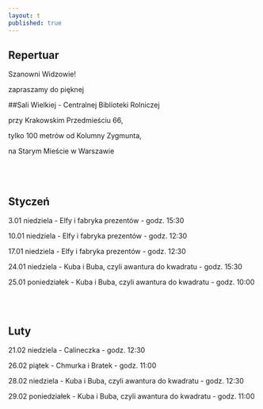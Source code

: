 ```yaml
---
layout: t
published: true
---
```








## Repertuar  


Szanowni Widzowie!

zapraszamy do pięknej 

##Sali Wielkiej - Centralnej Biblioteki Rolniczej

przy Krakowskim Przedmieściu 66,

tylko 100 metrów od Kolumny Zygmunta, 

na Starym Mieście w Warszawie
<br /><br /><br /><br />

## Styczeń

3.01 niedziela -     Elfy i fabryka prezentów - godz. 15:30  

10.01 niedziela -    Elfy i fabryka prezentów - godz. 12:30  

17.01 niedziela -    Elfy i fabryka prezentów - godz. 12:30  

24.01 niedziela -    Kuba i Buba, czyli awantura do kwadratu - godz. 15:30

25.01 poniedziałek - Kuba i Buba, czyli awantura do kwadratu - godz. 10:00

<br /><br />


## Luty

21.02 niedziela -     Calineczka - godz. 12:30  

26.02 piątek -    Chmurka i Bratek - godz. 11:00  

28.02 niedziela -    Kuba i Buba, czyli awantura do kwadratu - godz. 12:30  

29.02 poniedziałek -    Kuba i Buba, czyli awantura do kwadratu - godz. 11:00